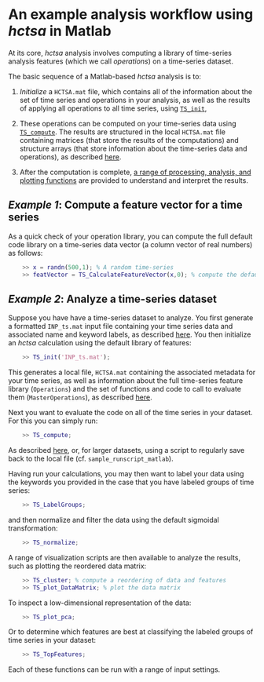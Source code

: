 # An example analysis workflow using *hctsa* in Matlab

At its core, *hctsa* analysis involves computing a library of time-series analysis features (which we call *operations*) on a time-series dataset.
<!--## Overview of an analysis-->

The basic sequence of a Matlab-based *hctsa* analysis is to:
1. *Initialize* a `HCTSA.mat` file, which contains all of the information about the set of time series and operations in your analysis, as well as the results of applying all operations to all time series, using [`TS_init`](input_files.md),

2. These operations can be computed on your time-series data using [`TS_compute`](calculating.md). The results are structured in the local `HCTSA.mat` file containing matrices (that store the results of the computations) and structure arrays (that store information about the time-series data and operations), as described [here](hctsa_structure.md).

3. After the computation is complete, [a range of processing, analysis, and plotting functions](analyzing_visualizing.md) are provided to understand and interpret the results.

## *Example 1*: Compute a feature vector for a time series

As a quick check of your operation library, you can compute the full default code library on a time-series data vector (a column vector of real numbers) as follows:
```matlab
    >> x = randn(500,1); % A random time-series
    >> featVector = TS_CalculateFeatureVector(x,0); % compute the default feature vector for x
```
## *Example 2*: Analyze a time-series dataset

Suppose you have have a time-series dataset to analyze.
You first generate a formatted `INP_ts.mat` input file containing your time series data and associated name and keyword labels, as described [here](input_files.md).
You then initialize an *hctsa* calculation using the default library of features:
```matlab
    >> TS_init('INP_ts.mat');
```
This generates a local file, `HCTSA.mat` containing the associated metadata for your time series, as well as information about the full time-series feature library (`Operations`) and the set of functions and code to call to evaluate them (`MasterOperations`), as described [here](hctsa_structure.md).

Next you want to evaluate the code on all of the time series in your dataset.
For this you can simply run:
```matlab
    >> TS_compute;
```
As described [here](running_computations), or, for larger datasets, using a script to regularly save back to the local file (cf. `sample_runscript_matlab`).

Having run your calculations, you may then want to label your data using the keywords you provided in the case that you have labeled groups of time series:
```matlab
    >> TS_LabelGroups;
```
and then normalize and filter the data using the default sigmoidal transformation:
```matlab
    >> TS_normalize;
```
A range of visualization scripts are then available to analyze the results, such as plotting the reordered data matrix:
```matlab
    >> TS_cluster; % compute a reordering of data and features
    >> TS_plot_DataMatrix; % plot the data matrix
```
To inspect a low-dimensional representation of the data:
```matlab
    >> TS_plot_pca;
```
Or to determine which features are best at classifying the labeled groups of time series in your dataset:
```matlab
    >> TS_TopFeatures;
```
Each of these functions can be run with a range of input settings.
